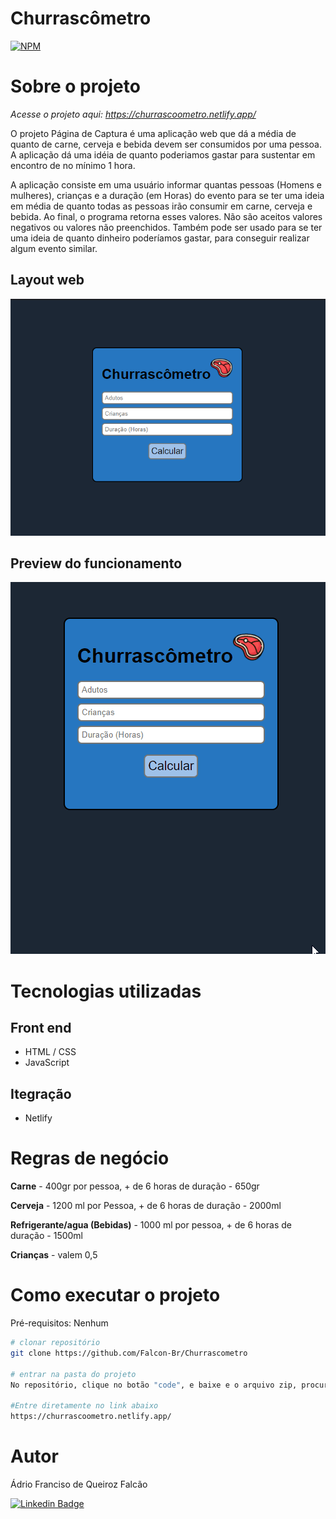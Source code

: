 # Churrascômetro
[![NPM](https://img.shields.io/npm/l/react)](https://github.com/Falcon-Br/Churrascometro/blob/main/LICENSE) 

# Sobre o projeto

*Acesse o projeto aqui: https://churrascoometro.netlify.app/*

O projeto Página de Captura é uma aplicação web que dá a média de quanto de carne, cerveja e bebida devem ser consumidos por uma pessoa. A aplicação dá uma idéia de quanto poderiamos gastar para sustentar em encontro de no mínimo 1 hora.

A aplicação consiste em uma usuário informar quantas pessoas (Homens e mulheres), crianças e a duração (em Horas) do evento para se ter uma ideia em média de quanto todas as pessoas irão consumir em carne, cerveja e bebida. Ao final, o programa retorna esses valores. Não são aceitos valores negativos ou valores não preenchidos. Também pode ser usado para se ter uma ideia de quanto dinheiro poderíamos gastar, para conseguir realizar algum evento similar.

## Layout web
![Web 1](https://github.com/Falcon-Br/Churrascometro/blob/main/assets/print-churrascometro.png)

## Preview do funcionamento
![Web 2](https://github.com/Falcon-Br/Churrascometro/blob/main/assets/churrascometroFuncion.gif)


# Tecnologias utilizadas

## Front end
- HTML / CSS 
- JavaScript

## Itegração
- Netlify

# Regras de negócio
**Carne** - 400gr por pessoa, + de 6 horas de duração - 650gr

**Cerveja**  - 1200 ml por Pessoa, + de 6 horas de duração  - 2000ml

**Refrigerante/agua (Bebidas)** - 1000 ml por pessoa,  + de 6 horas de duração - 1500ml

**Crianças** - valem 0,5


# Como executar o projeto
Pré-requisitos: Nenhum

```bash
# clonar repositório
git clone https://github.com/Falcon-Br/Churrascometro

# entrar na pasta do projeto 
No repositório, clique no botão "code", e baixe e o arquivo zip, procure a arquivo "index" e o execute

#Entre diretamente no link abaixo
https://churrascoometro.netlify.app/
```


# Autor

Ádrio Franciso de Queiroz Falcão

[![Linkedin Badge](https://img.shields.io/badge/-Ádrio%20Falcão-0099ff?style=flat-square&logo=Linkedin&logoColor=white&link=https://www.linkedin.com/in/%C3%A1drio-falc%C3%A3o-6048b850/)](https://www.linkedin.com/in/%C3%A1drio-falc%C3%A3o-6048b850/)
